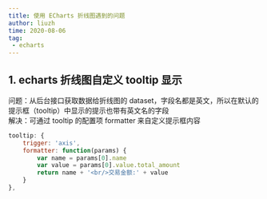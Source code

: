 ```yaml
---
title: 使用 ECharts 折线图遇到的问题
author: liuzh
time: 2020-08-06
tag: 
 - echarts
---
```


## 1. echarts 折线图自定义 tooltip 显示
问题：从后台接口获取数据给折线图的 dataset，字段名都是英文，所以在默认的提示框（tooltip）中显示的提示也带有英文名的字段  
解决：可通过 tooltip 的配置项 formatter 来自定义提示框内容  
```javascript
tooltip: {
    trigger: 'axis',
    formatter: function(params) {
        var name = params[0].name
        var value = params[0].value.total_amount
        return name + '<br/>交易金额:' + value
    }
},
```